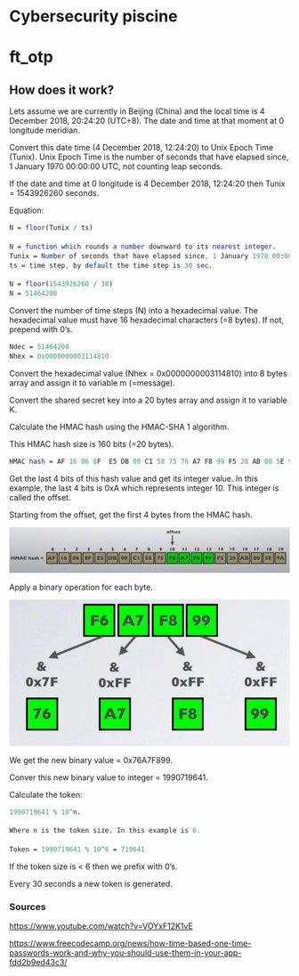 # Cybersecurity piscine

# ft_otp

## How does it work?

Lets assume we are currently in Beijing (China) and the local time is 4 December 2018, 20:24:20 (UTC+8). The date and time at that moment at 0 longitude meridian.

Convert this date time (4 December 2018, 12:24:20) to Unix Epoch Time (Tunix). Unix Epoch Time is the number of seconds that have elapsed since, 1 January 1970 00:00:00 UTC, not counting leap seconds.

If the date and time at 0 longitude is 4 December 2018, 12:24:20 then Tunix = 1543926260 seconds.

Equation:

```mathematica
N = floor(Tunix / ts)

N = function which rounds a number downward to its nearest integer.
Tunix = Number of seconds that have elapsed since, 1 January 1970 00:00:00 UTC
ts = time step, by default the time step is 30 sec.

N = floor(1543926260 / 30)
N = 51464208
```

Convert the number of time steps (N) into a hexadecimal value. The hexadecimal value must have 16 hexadecimal characters (=8 bytes). If not, prepend with 0’s.

```mathematica
Ndec = 51464208
Nhex = 0x0000000003114810
```

Convert the hexadecimal value (Nhex = 0x0000000003114810) into 8 bytes array and assign it to variable m (=message).

Convert the shared secret key into a 20 bytes array and assign it to variable K.

Calculate the HMAC hash using the HMAC-SHA 1 algorithm.

This HMAC hash size is 160 bits (=20 bytes).

```mathematica
HMAC hash = AF 16 86 8F  E5 DB 00 C1 58 75 76 A7 F8 99 F5 28 AB 80 5E 9A
```

Get the last 4 bits of this hash value and get its integer value. In this example, the last 4 bits is 0xA which represents integer 10. This integer is called the offset.

Starting from the offset, get the first 4 bytes from the HMAC hash.

![Screenshot from 2024-09-09 11-34-14.png](Cybersecurity%20piscine%20c6151e42dddf4bc7a1622c149b9d873b/Screenshot_from_2024-09-09_11-34-14.png)

Apply a binary operation for each byte.

![Screenshot from 2024-09-09 11-35-43.png](Cybersecurity%20piscine%20c6151e42dddf4bc7a1622c149b9d873b/Screenshot_from_2024-09-09_11-35-43.png)

We get the new binary value = 0x76A7F899.

Conver this new binary value to integer = 1990719641.

Calculate the token:

```mathematica
1990719641 % 10^n.

Where n is the token size. In this example is 6.

Token = 1990719641 % 10^6 = 719641
```

If the token size is < 6 then we prefix with 0’s.

Every 30 seconds a new token is generated.

### Sources

https://www.youtube.com/watch?v=VOYxF12K1vE

https://www.freecodecamp.org/news/how-time-based-one-time-passwords-work-and-why-you-should-use-them-in-your-app-fdd2b9ed43c3/